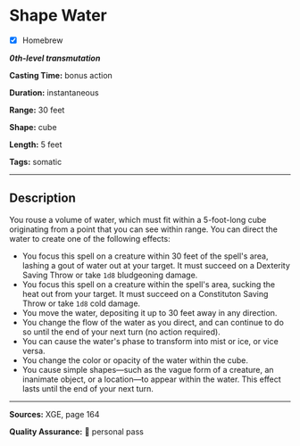 # Shape Water

- [x] Homebrew

***0th-level transmutation***

**Casting Time:** bonus action

**Duration:** instantaneous

**Range:** 30 feet

**Shape:** cube

**Length:** 5 feet

**Tags:** somatic

---

## Description
You rouse a volume of water, which must fit within a 5-foot-long cube originating from a point that you can see within range.
You can direct the water to create one of the following effects:
- You focus this spell on a creature within 30 feet of the spell's area, lashing a gout of water out at your target.
	It must succeed on a Dexterity Saving Throw or take `1d8` bludgeoning damage.
- You focus this spell on a creature within the spell's area, sucking the heat out from your target.
	It must succeed on a Constituton Saving Throw or take `1d8` cold damage.
- You move the water, depositing it up to 30 feet away in any direction.
- You change the flow of the water as you direct, and can continue to do so until the end of your next turn (no action required).
- You can cause the water's phase to transform into mist or ice, or vice versa.
- You change the color or opacity of the water within the cube.
- You cause simple shapes&mdash;such as the vague form of a creature, an inanimate object, or a location&mdash;to appear within the water.
	This effect lasts until the end of your next turn.

---

**Sources:** XGE, page 164

**Quality Assurance:** :star2: personal pass
